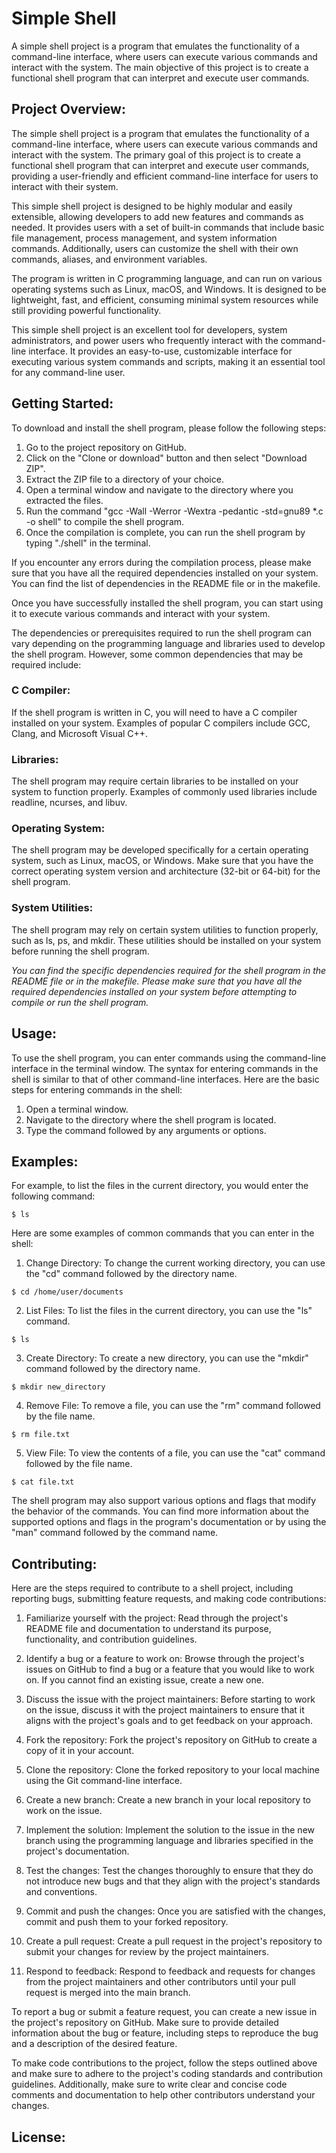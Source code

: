 # Simple Shell

A simple shell project is a program that emulates the functionality of a command-line interface, where users can execute various commands and interact with the system. The main objective of this project is to create a functional shell program that can interpret and execute user commands.


## Project Overview: 
The simple shell project is a program that emulates the functionality of a command-line interface, where users can execute various commands and interact with the system. The primary goal of this project is to create a functional shell program that can interpret and execute user commands, providing a user-friendly and efficient command-line interface for users to interact with their system.

This simple shell project is designed to be highly modular and easily extensible, allowing developers to add new features and commands as needed. It provides users with a set of built-in commands that include basic file management, process management, and system information commands. Additionally, users can customize the shell with their own commands, aliases, and environment variables.

The program is written in C programming language,  and can run on various operating systems such as Linux, macOS, and Windows. It is designed to be lightweight, fast, and efficient, consuming minimal system resources while still providing powerful functionality.

This simple shell project is an excellent tool for developers, system administrators, and power users who frequently interact with the command-line interface. It provides an easy-to-use, customizable interface for executing various system commands and scripts, making it an essential tool for any command-line user.

## Getting Started: 
To download and install the shell program, please follow the following steps:

1. Go to the project repository on GitHub.
2. Click on the "Clone or download" button and then select "Download ZIP".
3. Extract the ZIP file to a directory of your choice.
4. Open a terminal window and navigate to the directory where you extracted the files.
5. Run the command "gcc -Wall -Werror -Wextra -pedantic -std=gnu89 *.c -o shell" to compile the shell program.
6. Once the compilation is complete, you can run the shell program by typing "./shell" in the terminal.

If you encounter any errors during the compilation process, please make sure that you have all the required dependencies installed on your system. You can find the list of dependencies in the README file or in the makefile. 

Once you have successfully installed the shell program, you can start using it to execute various commands and interact with your system.

The dependencies or prerequisites required to run the shell program can vary depending on the programming language and libraries used to develop the shell program. However, some common dependencies that may be required include:

### C Compiler: 
If the shell program is written in C, you will need to have a C compiler installed on your system. Examples of popular C compilers include GCC, Clang, and Microsoft Visual C++.

### Libraries: 
The shell program may require certain libraries to be installed on your system to function properly. Examples of commonly used libraries include readline, ncurses, and libuv.

### Operating System: 
The shell program may be developed specifically for a certain operating system, such as Linux, macOS, or Windows. Make sure that you have the correct operating system version and architecture (32-bit or 64-bit) for the shell program.

### System Utilities: 
The shell program may rely on certain system utilities to function properly, such as ls, ps, and mkdir. These utilities should be installed on your system before running the shell program.

_You can find the specific dependencies required for the shell program in the README file or in the makefile. Please make sure that you have all the required dependencies installed on your system before attempting to compile or run the shell program._

## Usage: 
To use the shell program, you can enter commands using the command-line interface in the terminal window. The syntax for entering commands in the shell is similar to that of other command-line interfaces. Here are the basic steps for entering commands in the shell:

1. Open a terminal window.
2. Navigate to the directory where the shell program is located.
3. Type the command followed by any arguments or options.

## Examples: 
For example, to list the files in the current directory, you would enter the following command:

```
$ ls
```

Here are some examples of common commands that you can enter in the shell:

1. Change Directory: To change the current working directory, you can use the "cd" command followed by the directory name.

```
$ cd /home/user/documents
```

2. List Files: To list the files in the current directory, you can use the "ls" command.

```
$ ls
```

3. Create Directory: To create a new directory, you can use the "mkdir" command followed by the directory name.

```
$ mkdir new_directory
```

4. Remove File: To remove a file, you can use the "rm" command followed by the file name.

```
$ rm file.txt
```

5. View File: To view the contents of a file, you can use the "cat" command followed by the file name.

```
$ cat file.txt
```

The shell program may also support various options and flags that modify the behavior of the commands. You can find more information about the supported options and flags in the program's documentation or by using the "man" command followed by the command name.

## Contributing:
Here are the steps required to contribute to a shell project, including reporting bugs, submitting feature requests, and making code contributions:

1. Familiarize yourself with the project: Read through the project's README file and documentation to understand its purpose, functionality, and contribution guidelines.

2. Identify a bug or a feature to work on: Browse through the project's issues on GitHub to find a bug or a feature that you would like to work on. If you cannot find an existing issue, create a new one.

3. Discuss the issue with the project maintainers: Before starting to work on the issue, discuss it with the project maintainers to ensure that it aligns with the project's goals and to get feedback on your approach.

4. Fork the repository: Fork the project's repository on GitHub to create a copy of it in your account.

5. Clone the repository: Clone the forked repository to your local machine using the Git command-line interface.

6. Create a new branch: Create a new branch in your local repository to work on the issue.

7. Implement the solution: Implement the solution to the issue in the new branch using the programming language and libraries specified in the project's documentation.

8. Test the changes: Test the changes thoroughly to ensure that they do not introduce new bugs and that they align with the project's standards and conventions.

9. Commit and push the changes: Once you are satisfied with the changes, commit and push them to your forked repository.

10. Create a pull request: Create a pull request in the project's repository to submit your changes for review by the project maintainers.

11. Respond to feedback: Respond to feedback and requests for changes from the project maintainers and other contributors until your pull request is merged into the main branch.

To report a bug or submit a feature request, you can create a new issue in the project's repository on GitHub. Make sure to provide detailed information about the bug or feature, including steps to reproduce the bug and a description of the desired feature.

To make code contributions to the project, follow the steps outlined above and make sure to adhere to the project's coding standards and contribution guidelines. Additionally, make sure to write clear and concise code comments and documentation to help other contributors understand your changes.

## License: 




